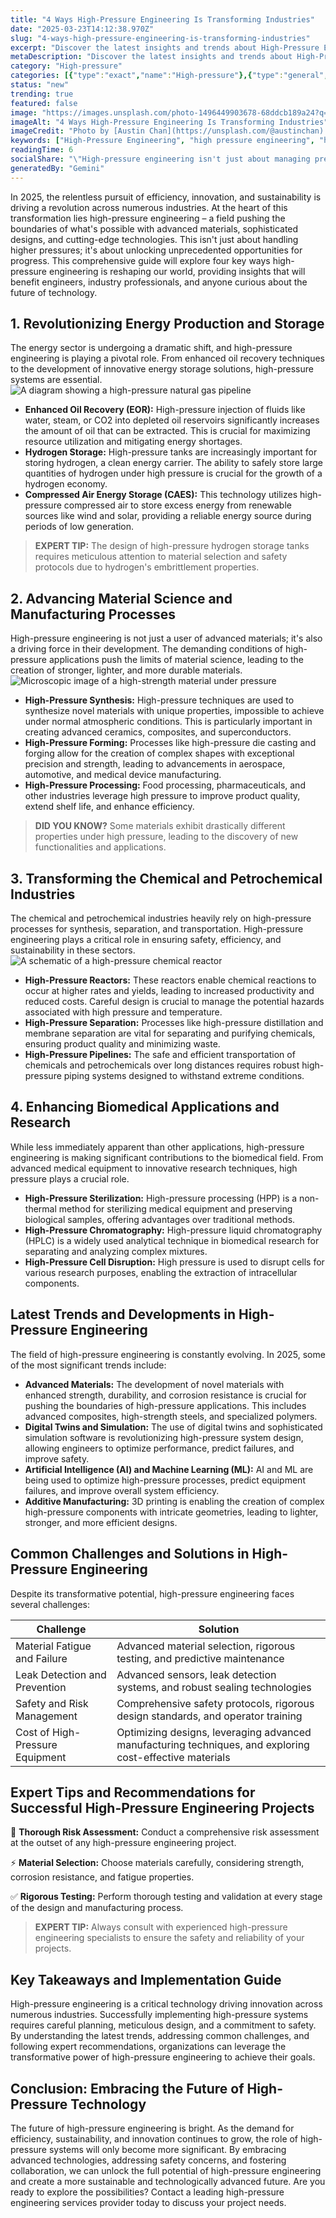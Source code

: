 ```yaml
---
title: "4 Ways High-Pressure Engineering Is Transforming Industries"
date: "2025-03-23T14:12:38.970Z"
slug: "4-ways-high-pressure-engineering-is-transforming-industries"
excerpt: "Discover the latest insights and trends about High-Pressure Engineering. This comprehensive guide covers everything you need to know about High-Pressure Engineering in 2025."
metaDescription: "Discover the latest insights and trends about High-Pressure Engineering. This comprehensive guide covers everything you need to know about High-Pressure En..."
category: "High-pressure"
categories: [{"type":"exact","name":"High-pressure"},{"type":"general","name":"Engineering"},{"type":"medium","name":"Mechanical Systems"},{"type":"specific","name":"Fluid Dynamics"},{"type":"niche","name":"Seal Design"}]
status: "new"
trending: true
featured: false
image: "https://images.unsplash.com/photo-1496449903678-68ddcb189a24?q=85&w=1200&fit=max&fm=webp&auto=compress"
imageAlt: "4 Ways High-Pressure Engineering Is Transforming Industries"
imageCredit: "Photo by [Austin Chan](https://unsplash.com/@austinchan) on Unsplash"
keywords: ["High-Pressure Engineering", "high pressure engineering", "high pressure system design", "high pressure equipment", "high pressure vessel design", "high pressure piping systems", "high pressure engineering services", "high pressure system maintenance", "buy high pressure equipment", "high pressure process engineering"]
readingTime: 6
socialShare: "\"High-pressure engineering isn't just about managing pressure; it's about unlocking unprecedented opportunities for innovation across industries, from energy to medicine.\""
generatedBy: "Gemini"
---
```




In 2025, the relentless pursuit of efficiency, innovation, and sustainability is driving a revolution across numerous industries. At the heart of this transformation lies high-pressure engineering – a field pushing the boundaries of what's possible with advanced materials, sophisticated designs, and cutting-edge technologies.  This isn't just about handling higher pressures; it's about unlocking unprecedented opportunities for progress.  This comprehensive guide will explore four key ways high-pressure engineering is reshaping our world, providing insights that will benefit engineers, industry professionals, and anyone curious about the future of technology.

## 1. Revolutionizing Energy Production and Storage

The energy sector is undergoing a dramatic shift, and high-pressure engineering is playing a pivotal role.  From enhanced oil recovery techniques to the development of innovative energy storage solutions, high-pressure systems are essential.  ![A diagram showing a high-pressure natural gas pipeline](https://images.unsplash.com/photo-1451187580459-43490279c0fa?q=85&w=1200&fit=max&fm=webp&auto=compress)

*   **Enhanced Oil Recovery (EOR):** High-pressure injection of fluids like water, steam, or CO2 into depleted oil reservoirs significantly increases the amount of oil that can be extracted. This is crucial for maximizing resource utilization and mitigating energy shortages.
*   **Hydrogen Storage:**  High-pressure tanks are increasingly important for storing hydrogen, a clean energy carrier.  The ability to safely store large quantities of hydrogen under high pressure is crucial for the growth of a hydrogen economy.
*   **Compressed Air Energy Storage (CAES):**  This technology utilizes high-pressure compressed air to store excess energy from renewable sources like wind and solar, providing a reliable energy source during periods of low generation.

> **EXPERT TIP:**  The design of high-pressure hydrogen storage tanks requires meticulous attention to material selection and safety protocols due to hydrogen's embrittlement properties.

## 2. Advancing Material Science and Manufacturing Processes

High-pressure engineering is not just a user of advanced materials; it's also a driving force in their development. The demanding conditions of high-pressure applications push the limits of material science, leading to the creation of stronger, lighter, and more durable materials. ![Microscopic image of a high-strength material under pressure](https://images.unsplash.com/photo-1484417894907-623942c8ee29?q=85&w=1200&fit=max&fm=webp&auto=compress)

*   **High-Pressure Synthesis:** High-pressure techniques are used to synthesize novel materials with unique properties, impossible to achieve under normal atmospheric conditions. This is particularly important in creating advanced ceramics, composites, and superconductors.
*   **High-Pressure Forming:** Processes like high-pressure die casting and forging allow for the creation of complex shapes with exceptional precision and strength, leading to advancements in aerospace, automotive, and medical device manufacturing.
*   **High-Pressure Processing:**  Food processing, pharmaceuticals, and other industries leverage high pressure to improve product quality, extend shelf life, and enhance efficiency.

> **DID YOU KNOW?**  Some materials exhibit drastically different properties under high pressure, leading to the discovery of new functionalities and applications.

## 3. Transforming the Chemical and Petrochemical Industries

The chemical and petrochemical industries heavily rely on high-pressure processes for synthesis, separation, and transportation. High-pressure engineering plays a critical role in ensuring safety, efficiency, and sustainability in these sectors. ![A schematic of a high-pressure chemical reactor](https://images.unsplash.com/photo-1517976487492-5750f3195933?q=85&w=1200&fit=max&fm=webp&auto=compress)

*   **High-Pressure Reactors:**  These reactors enable chemical reactions to occur at higher rates and yields, leading to increased productivity and reduced costs.  Careful design is crucial to manage the potential hazards associated with high pressure and temperature.
*   **High-Pressure Separation:**  Processes like high-pressure distillation and membrane separation are vital for separating and purifying chemicals, ensuring product quality and minimizing waste.
*   **High-Pressure Pipelines:** The safe and efficient transportation of chemicals and petrochemicals over long distances requires robust high-pressure piping systems designed to withstand extreme conditions.

## 4. Enhancing Biomedical Applications and Research

While less immediately apparent than other applications, high-pressure engineering is making significant contributions to the biomedical field.  From advanced medical equipment to innovative research techniques, high pressure plays a crucial role.  

*   **High-Pressure Sterilization:** High-pressure processing (HPP) is a non-thermal method for sterilizing medical equipment and preserving biological samples, offering advantages over traditional methods.
*   **High-Pressure Chromatography:**  High-pressure liquid chromatography (HPLC) is a widely used analytical technique in biomedical research for separating and analyzing complex mixtures.
*   **High-Pressure Cell Disruption:**  High pressure is used to disrupt cells for various research purposes, enabling the extraction of intracellular components.

## Latest Trends and Developments in High-Pressure Engineering

The field of high-pressure engineering is constantly evolving.  In 2025, some of the most significant trends include:

*   **Advanced Materials:** The development of novel materials with enhanced strength, durability, and corrosion resistance is crucial for pushing the boundaries of high-pressure applications.  This includes advanced composites, high-strength steels, and specialized polymers.
*   **Digital Twins and Simulation:**  The use of digital twins and sophisticated simulation software is revolutionizing high-pressure system design, allowing engineers to optimize performance, predict failures, and improve safety.
*   **Artificial Intelligence (AI) and Machine Learning (ML):** AI and ML are being used to optimize high-pressure processes, predict equipment failures, and improve overall system efficiency.
*   **Additive Manufacturing:** 3D printing is enabling the creation of complex high-pressure components with intricate geometries, leading to lighter, stronger, and more efficient designs.

## Common Challenges and Solutions in High-Pressure Engineering

Despite its transformative potential, high-pressure engineering faces several challenges:

| Challenge                    | Solution                                                                 |
|-----------------------------|-------------------------------------------------------------------------|
| Material Fatigue and Failure | Advanced material selection, rigorous testing, and predictive maintenance |
| Leak Detection and Prevention | Advanced sensors, leak detection systems, and robust sealing technologies |
| Safety and Risk Management  | Comprehensive safety protocols, rigorous design standards, and operator training |
| Cost of High-Pressure Equipment | Optimizing designs, leveraging advanced manufacturing techniques, and exploring cost-effective materials |

## Expert Tips and Recommendations for Successful High-Pressure Engineering Projects

🔑 **Thorough Risk Assessment:** Conduct a comprehensive risk assessment at the outset of any high-pressure engineering project.

⚡ **Material Selection:** Choose materials carefully, considering strength, corrosion resistance, and fatigue properties.

✅ **Rigorous Testing:**  Perform thorough testing and validation at every stage of the design and manufacturing process.

> **EXPERT TIP:**  Always consult with experienced high-pressure engineering specialists to ensure the safety and reliability of your projects.

## Key Takeaways and Implementation Guide

High-pressure engineering is a critical technology driving innovation across numerous industries.  Successfully implementing high-pressure systems requires careful planning, meticulous design, and a commitment to safety.  By understanding the latest trends, addressing common challenges, and following expert recommendations, organizations can leverage the transformative power of high-pressure engineering to achieve their goals.

## Conclusion: Embracing the Future of High-Pressure Technology

The future of high-pressure engineering is bright.  As the demand for efficiency, sustainability, and innovation continues to grow, the role of high-pressure systems will only become more significant. By embracing advanced technologies, addressing safety concerns, and fostering collaboration, we can unlock the full potential of high-pressure engineering and create a more sustainable and technologically advanced future.  Are you ready to explore the possibilities?  Contact a leading high-pressure engineering services provider today to discuss your project needs.

